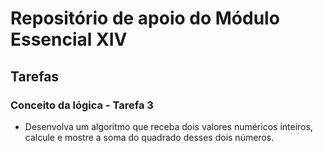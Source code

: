 # Repositório de apoio do Módulo Essencial XIV

## Tarefas

### Conceito da lógica - Tarefa 3

- Desenvolva um algoritmo que receba dois valores numéricos inteiros, calcule e mostre a soma do quadrado desses dois números.
